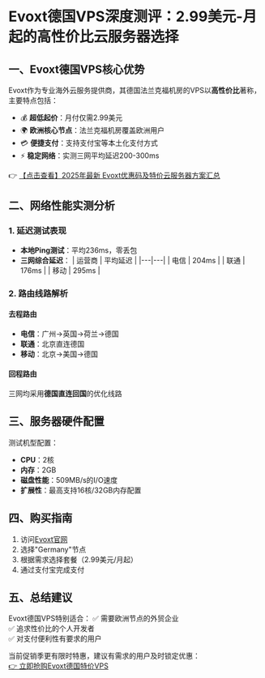 # Evoxt德国VPS深度测评：2.99美元-月起的高性价比云服务器选择

## 一、Evoxt德国VPS核心优势
Evoxt作为专业海外云服务提供商，其德国法兰克福机房的VPS以**高性价比**著称，主要特点包括：
- 💰 **超低起价**：月付仅需2.99美元
- 🌍 **欧洲核心节点**：法兰克福机房覆盖欧洲用户
- 💳 **便捷支付**：支持支付宝等本土化支付方式
- ⚡ **稳定网络**：实测三网平均延迟200-300ms

👉 [【点击查看】2025年最新 Evoxt优惠码及特价云服务器方案汇总](https://bit.ly/evoxt)

## 二、网络性能实测分析
### 1. 延迟测试表现
- **本地Ping测试**：平均236ms，零丢包
- **三网综合延迟**：
  | 运营商 | 平均延迟 |
  |---|---|
  | 电信 | 204ms |
  | 联通 | 176ms |
  | 移动 | 295ms |

### 2. 路由线路解析
#### 去程路由
- **电信**：广州→英国→荷兰→德国
- **联通**：北京直连德国
- **移动**：北京→美国→德国

#### 回程路由
三网均采用**德国直连回国**的优化线路

## 三、服务器硬件配置
测试机型配置：
- **CPU**：2核
- **内存**：2GB
- **磁盘性能**：509MB/s的I/O速度
- **扩展性**：最高支持16核/32GB内存配置

## 四、购买指南
1. 访问[Evoxt官网](https://bit.ly/evoxt)
2. 选择"Germany"节点
3. 根据需求选择套餐（2.99美元/月起）
4. 通过支付宝完成支付

## 五、总结建议
Evoxt德国VPS特别适合：
✅ 需要欧洲节点的外贸企业  
✅ 追求性价比的个人开发者  
✅ 对支付便利性有要求的用户  

当前促销季更有限时特惠，建议有需求的用户及时锁定优惠：  
[👉 立即抢购Evoxt德国特价VPS](https://bit.ly/evoxt)